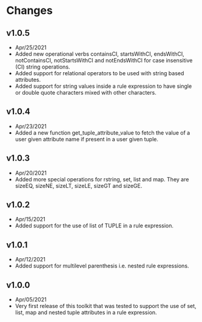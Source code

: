 # Changes

## v1.0.5
* Apr/25/2021
* Added new operational verbs containsCI, startsWithCI, endsWithCI, notContainsCI, notStartsWithCI and notEndsWithCI for case insensitive (CI) string operations.
* Added support for relational operators to be used with string based attributes.
* Added support for string values inside a rule expression to have single or double quote characters mixed with other characters.

## v1.0.4
* Apr/23/2021
* Added a new function get_tuple_attribute_value to fetch the value of a user given attribute name if present in a user given tuple.

## v1.0.3
* Apr/20/2021
* Added more special operations for rstring, set, list and map. They are sizeEQ, sizeNE, sizeLT, sizeLE, sizeGT and sizeGE.

## v1.0.2
* Apr/15/2021
* Added support for the use of list of TUPLE in a rule expression.

## v1.0.1
* Apr/12/2021
* Added support for multilevel parenthesis i.e. nested rule expressions.

## v1.0.0
* Apr/05/2021
* Very first release of this toolkit that was tested to support the use of set, list, map and nested tuple attributes in a rule expression.
